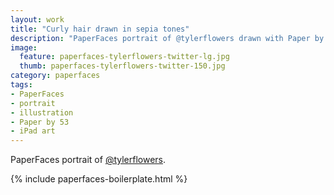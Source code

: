 ```yaml
---
layout: work
title: "Curly hair drawn in sepia tones"
description: "PaperFaces portrait of @tylerflowers drawn with Paper by 53 on an iPad."
image: 
  feature: paperfaces-tylerflowers-twitter-lg.jpg
  thumb: paperfaces-tylerflowers-twitter-150.jpg
category: paperfaces
tags: 
- PaperFaces
- portrait
- illustration
- Paper by 53
- iPad art
---
```


PaperFaces portrait of [@tylerflowers](http://twitter.com/tylerflowers).

{% include paperfaces-boilerplate.html %}